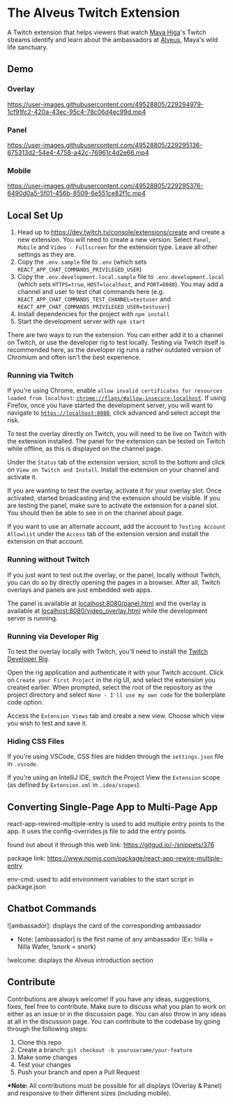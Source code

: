 # The Alveus Twitch Extension

A Twitch extension that helps viewers that watch [Maya Higa](https://www.twitch.tv/maya)'s Twitch streams identify and learn about the ambassadors at [Alveus](https://www.alveussanctuary.org/), Maya's wild life sanctuary.

## Demo
### Overlay


https://user-images.githubusercontent.com/49528805/229294979-1cf91fc2-420a-43ec-95c4-78c06d4ec99d.mp4

### Panel


https://user-images.githubusercontent.com/49528805/229295136-675313d2-54e4-4758-a42c-76961c4d2e66.mp4

### Mobile



https://user-images.githubusercontent.com/49528805/229295376-6490d0a5-5f01-456b-8509-6e551ce82f1c.mp4



## Local Set Up

1. Head up to https://dev.twitch.tv/console/extensions/create and create a new extension.
   You will need to create a new version: Select `Panel`, `Mobile` and `Video - Fullscreen` for the extension type. Leave all other settings as they are.
2. Copy the `.env.sample` file to `.env` (which sets `REACT_APP_CHAT_COMMANDS_PRIVILEGED_USER`)
3. Copy the `.env.development.local.sample` file to `.env.development.local` (which sets `HTTPS=true`, `HOST=localhost`, and `PORT=8080`). You may add a channel and user to test chat commands here (e.g. `REACT_APP_CHAT_COMMANDS_TEST_CHANNEL=testuser` and `REACT_APP_CHAT_COMMANDS_PRIVILEGED_USER=testuser`)
4. Install dependencies for the project with `npm install`
5. Start the development server with `npm start`

There are two ways to run the extension. You can either add it to a channel on Twitch, or use the developer rig to test locally.
Testing via Twitch itself is recommended here, as the developer rig runs a rather outdated version of Chromium and often isn't the best experience.

### Running via Twitch

If you're using Chrome, enable `allow invalid certificates for resources loaded from localhost`: [`chrome://flags/#allow-insecure-localhost`](chrome://flags/#allow-insecure-localhost).
If using Firefox, once you have started the development server, you will want to navigate to [`https://localhost:8080`](https://localhost:8080), click advanced and select accept the risk.

To test the overlay directly on Twitch, you will need to be live on Twitch with the extension installed.
The panel for the extension can be tested on Twitch while offline, as this is displayed on the channel page.

Under the `Status` tab of the extension version, scroll to the bottom and click on `View on Twitch and Install`. Install the extension on your channel and activate it.

If you are wanting to test the overlay, activate it for your overlay slot. Once activated, started broadcasting and the extension should be visible.
If you are testing the panel, make sure to activate the extension for a panel slot. You should then be able to see in on the channel about page.

If you want to use an alternate account, add the account to `Testing Account Allowlist` under the `Access` tab of the extension version and install the extension on that account.

### Running without Twitch

If you just want to test out the overlay, or the panel, locally without Twitch, you can do so by directly opening the pages in a browser. After all, Twitch overlays and panels are just embedded web apps.

The panel is available at [localhost:8080/panel.html](https://localhost:8080/panel.html) and the overlay is available at [localhost:8080/video_overlay.html](https://localhost:8080/video_overlay.html) while the development server is running.

### Running via Developer Rig

To test the overlay locally with Twitch, you'll need to install the [Twitch Developer Rig](https://dev.twitch.tv/docs/extensions/rig/).

Open the rig application and authenticate it with your Twitch account. Click on `Create your First Project` in the rig UI, and select the extension you created earlier.
When prompted, select the root of the repository as the project directory and select `None - I'll use my own code` for the boilerplate code option.

Access the `Extension Views` tab and create a new view. Choose which view you wish to test and save it.

### Hiding CSS Files

If you're using VSCode, CSS files are hidden through the `settings.json` file in `.vscode`.

If you're using an IntelliJ IDE, switch the Project View the `Extension` scope (as defined by `Extension.xml` in `.idea/scopes`).

## Converting Single-Page App to Multi-Page App

react-app-rewired-multiple-entry is used to add multiple entry points to the app. it uses the config-overrides.js file to add the entry points.

found out about it through this web link: https://gitgud.io/-/snippets/376

package link: https://www.npmjs.com/package/react-app-rewire-multiple-entry

env-cmd: used to add environment variables to the start script in package.json

## Chatbot Commands

!\[ambassador]: displays the card of the corresponding ambassador

-    Note: \[ambassador] is the first name of any ambassador (Ex: !nilla = Nilla Wafer, !snork = snork)

!welcome: displays the Alveus introduction section

## Contribute

Contributions are always welcome! If you have any ideas, suggestions, fixes, feel free to contribute. Make sure to discuss what you plan to work on either as an issue or in the discussion page. You can also throw in any ideas at all in the discussion page. You can contribute to the codebase by going through the following steps:

1. Clone this repo
2. Create a branch: `git checkout -b youruserame/your-feature`
3. Make some changes
4. Test your changes
5. Push your branch and open a Pull Request

<b>\*Note:</b> All contributions must be possible for all displays (Overlay & Panel) and responsive to their different sizes (including mobile).
